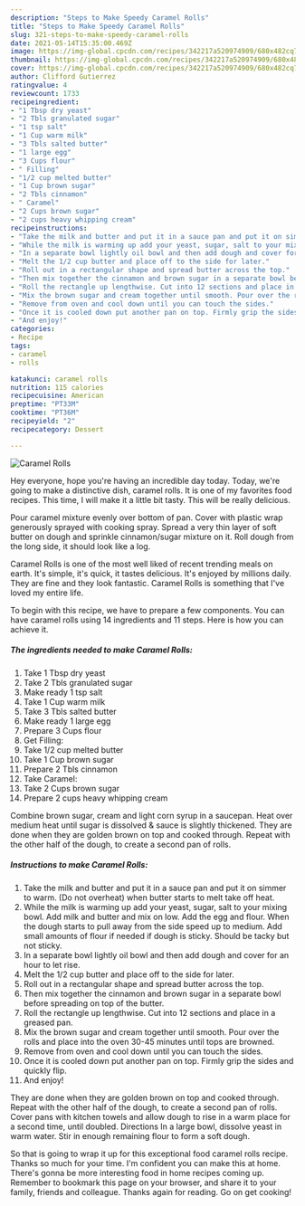 ```yaml
---
description: "Steps to Make Speedy Caramel Rolls"
title: "Steps to Make Speedy Caramel Rolls"
slug: 321-steps-to-make-speedy-caramel-rolls
date: 2021-05-14T15:35:00.469Z
image: https://img-global.cpcdn.com/recipes/342217a520974909/680x482cq70/caramel-rolls-recipe-main-photo.jpg
thumbnail: https://img-global.cpcdn.com/recipes/342217a520974909/680x482cq70/caramel-rolls-recipe-main-photo.jpg
cover: https://img-global.cpcdn.com/recipes/342217a520974909/680x482cq70/caramel-rolls-recipe-main-photo.jpg
author: Clifford Gutierrez
ratingvalue: 4
reviewcount: 1733
recipeingredient:
- "1 Tbsp dry yeast"
- "2 Tbls granulated sugar"
- "1 tsp salt"
- "1 Cup warm milk"
- "3 Tbls salted butter"
- "1 large egg"
- "3 Cups flour"
- " Filling"
- "1/2 cup melted butter"
- "1 Cup brown sugar"
- "2 Tbls cinnamon"
- " Caramel"
- "2 Cups brown sugar"
- "2 cups heavy whipping cream"
recipeinstructions:
- "Take the milk and butter and put it in a sauce pan and put it on simmer to warm. (Do not overheat) when butter starts to melt take off heat."
- "While the milk is warming up add your yeast, sugar, salt to your mixing bowl. Add milk and butter and mix on low. Add the egg and flour. When the dough starts to pull away from the side speed up to medium. Add small amounts of flour if needed if dough is sticky. Should be tacky but not sticky."
- "In a separate bowl lightly oil bowl and then add dough and cover for an hour to let rise."
- "Melt the 1/2 cup butter and place off to the side for later."
- "Roll out in a rectangular shape and spread butter across the top."
- "Then mix together the cinnamon and brown sugar in a separate bowl before spreading on top of the butter."
- "Roll the rectangle up lengthwise. Cut into 12 sections and place in a greased pan."
- "Mix the brown sugar and cream together until smooth. Pour over the rolls and place into the oven 30-45 minutes until tops are browned."
- "Remove from oven and cool down until you can touch the sides."
- "Once it is cooled down put another pan on top. Firmly grip the sides and quickly flip."
- "And enjoy!"
categories:
- Recipe
tags:
- caramel
- rolls

katakunci: caramel rolls 
nutrition: 115 calories
recipecuisine: American
preptime: "PT33M"
cooktime: "PT36M"
recipeyield: "2"
recipecategory: Dessert

---
```



![Caramel Rolls](https://img-global.cpcdn.com/recipes/342217a520974909/680x482cq70/caramel-rolls-recipe-main-photo.jpg)

Hey everyone, hope you're having an incredible day today. Today, we're going to make a distinctive dish, caramel rolls. It is one of my favorites food recipes. This time, I will make it a little bit tasty. This will be really delicious.

Pour caramel mixture evenly over bottom of pan. Cover with plastic wrap generously sprayed with cooking spray. Spread a very thin layer of soft butter on dough and sprinkle cinnamon/sugar mixture on it. Roll dough from the long side, it should look like a log.

Caramel Rolls is one of the most well liked of recent trending meals on earth. It's simple, it's quick, it tastes delicious. It's enjoyed by millions daily. They are fine and they look fantastic. Caramel Rolls is something that I've loved my entire life.


To begin with this recipe, we have to prepare a few components. You can have caramel rolls using 14 ingredients and 11 steps. Here is how you can achieve it.

<!--inarticleads1-->

##### The ingredients needed to make Caramel Rolls:

1. Take 1 Tbsp dry yeast
1. Take 2 Tbls granulated sugar
1. Make ready 1 tsp salt
1. Take 1 Cup warm milk
1. Take 3 Tbls salted butter
1. Make ready 1 large egg
1. Prepare 3 Cups flour
1. Get  Filling:
1. Take 1/2 cup melted butter
1. Take 1 Cup brown sugar
1. Prepare 2 Tbls cinnamon
1. Take  Caramel:
1. Take 2 Cups brown sugar
1. Prepare 2 cups heavy whipping cream


Combine brown sugar, cream and light corn syrup in a saucepan. Heat over medium heat until sugar is dissolved &amp; sauce is slightly thickened. They are done when they are golden brown on top and cooked through. Repeat with the other half of the dough, to create a second pan of rolls. 

<!--inarticleads2-->

##### Instructions to make Caramel Rolls:

1. Take the milk and butter and put it in a sauce pan and put it on simmer to warm. (Do not overheat) when butter starts to melt take off heat.
1. While the milk is warming up add your yeast, sugar, salt to your mixing bowl. Add milk and butter and mix on low. Add the egg and flour. When the dough starts to pull away from the side speed up to medium. Add small amounts of flour if needed if dough is sticky. Should be tacky but not sticky.
1. In a separate bowl lightly oil bowl and then add dough and cover for an hour to let rise.
1. Melt the 1/2 cup butter and place off to the side for later.
1. Roll out in a rectangular shape and spread butter across the top.
1. Then mix together the cinnamon and brown sugar in a separate bowl before spreading on top of the butter.
1. Roll the rectangle up lengthwise. Cut into 12 sections and place in a greased pan.
1. Mix the brown sugar and cream together until smooth. Pour over the rolls and place into the oven 30-45 minutes until tops are browned.
1. Remove from oven and cool down until you can touch the sides.
1. Once it is cooled down put another pan on top. Firmly grip the sides and quickly flip.
1. And enjoy!


They are done when they are golden brown on top and cooked through. Repeat with the other half of the dough, to create a second pan of rolls. Cover pans with kitchen towels and allow dough to rise in a warm place for a second time, until doubled. Directions In a large bowl, dissolve yeast in warm water. Stir in enough remaining flour to form a soft dough. 

So that is going to wrap it up for this exceptional food caramel rolls recipe. Thanks so much for your time. I'm confident you can make this at home. There's gonna be more interesting food in home recipes coming up. Remember to bookmark this page on your browser, and share it to your family, friends and colleague. Thanks again for reading. Go on get cooking!
